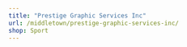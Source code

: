 ```yaml
---
title: "Prestige Graphic Services Inc"
url: /middletown/prestige-graphic-services-inc/
shop: Sport
---
```

